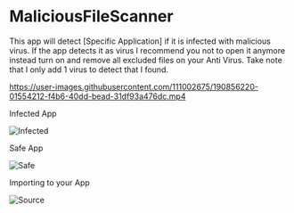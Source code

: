 # MaliciousFileScanner

This app will detect [Specific Application] if it is infected with malicious virus. If the app detects it as virus I recommend you not to open it anymore instead turn on and remove all excluded files on your Anti Virus. Take note that I only add 1 virus to detect that I found.

https://user-images.githubusercontent.com/111002675/190856220-01554212-f4b6-40dd-bead-31df93a476dc.mp4

Infected App

![Infected](https://user-images.githubusercontent.com/111002675/190856242-52dcc022-9cb6-4469-9edc-658056df16e0.png)

Safe App

![Safe](https://user-images.githubusercontent.com/111002675/190856250-986c1e1d-2344-47d3-b004-af1a614eba53.png)


Importing to your App

![Source](https://user-images.githubusercontent.com/111002675/190856351-ae29862a-d305-4e04-a110-ed0d747ee211.png)


